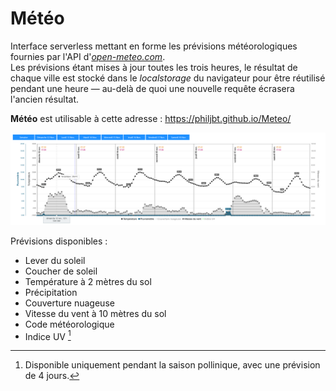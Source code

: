 # Météo
Interface serverless mettant en forme les prévisions météorologiques fournies par l'API d'*[open-meteo.com](https://open-meteo.com/en)*.\
Les prévisions étant mises à jour toutes les trois heures, le résultat de chaque ville est stocké dans le *localstorage* du navigateur pour être réutilisé pendant une heure — au-delà de quoi une nouvelle requête écrasera l'ancien résultat.

**Météo** est utilisable à cette adresse : https://philjbt.github.io/Meteo/

![Preview](preview.png)

Prévisions disponibles :
- Lever du soleil
- Coucher de soleil
- Température à 2 mètres du sol
- Précipitation
- Couverture nuageuse
- Vitesse du vent à 10 mètres du sol
- Code météorologique
- Indice UV [^1]

[^1]: Disponible uniquement pendant la saison pollinique, avec une prévision de 4 jours.

